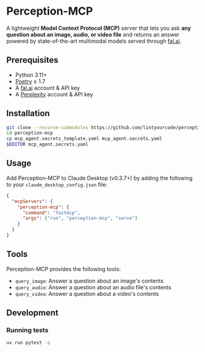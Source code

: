 # Perception-MCP

A lightweight **Model Context Protocol (MCP)** server that lets you ask **any question about an image, audio, or video file** and returns an answer powered by state-of-the-art multimodal models served through [fal.ai](https://fal.ai/).

## Prerequisites

- Python 3.11+
- [Poetry](https://python-poetry.org/) ≥ 1.7
- A [fal.ai](https://fal.ai/) account & API key
- A [Perplexity](https://www.perplexity.ai/) account & API key

## Installation

```bash
git clone --recurse-submodules https://github.com/lintyourcode/perception-mcp.git
cd perception-mcp
cp mcp_agent.secrets_template.yaml mcp_agent.secrets.yaml
$EDITOR mcp_agent.secrets.yaml
```

## Usage

Add Perception-MCP to Claude Desktop (v0.3.7+) by adding the following to your `claude_desktop_config.json` file:

```json
{
  "mcpServers": {
    "perception-mcp": {
      "command": "fastmcp",
      "args": ["run", "perception-mcp", "serve"]
    }
  }
}
```

## Tools

Perception-MCP provides the following tools:

- `query_image`: Answer a question about an image's contents
- `query_audio`: Answer a question about an audio file's contents
- `query_video`: Answer a question about a video's contents

## Development

### Running tests

```bash
uv run pytest -q
```
